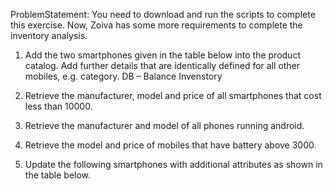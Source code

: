 ProblemStatement:
You need to download and run the scripts to complete this exercise.
Now, Zoiva has some more requirements to complete the inventory analysis.
1. Add the two smartphones given in the table below into the product catalog. Add further details that are identically defined for all other mobiles, e.g. category.
DB – Balance 
Invenstory 
 

2. Retrieve the manufacturer, model and price of all smartphones that cost less than 10000.
3. Retrieve the manufacturer and model of all phones running android.
4. Retrieve the model and price of mobiles that have battery above 3000.
5. Update the following smartphones with additional attributes as shown in the table below.
 





 
